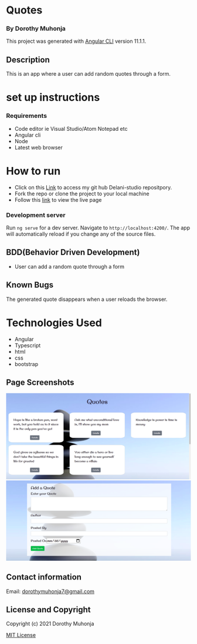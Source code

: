 # Quotes
### By Dorothy Muhonja

This project was generated with [Angular CLI](https://github.com/angular/angular-cli) version 11.1.1.

## Description
This is an app where a user can add random quotes through a form.

# set up instructions
### Requirements
* Code editor ie Visual Studio/Atom Notepad etc
* Angular cli
* Node 
* Latest web browser

# How to run
* Click on this [Link](https://github.com/dorothymuhonja/Quotes-Project.git) to access my git hub Delani-studio repositpory.
* Fork the repo or clone the project to your local machine
* Follow this [link](https://quotes-app-angular.herokuapp.com/) to view the live page


### Development server

Run `ng serve` for a dev server. Navigate to `http://localhost:4200/`. The app will automatically reload if you change any of the source files.

## BDD(Behavior Driven Development)
* User can add a random quote through a form

## Known Bugs
The generated quote disappears when a user reloads the browser.

# Technologies Used
* Angular
* Typescript
* html
* css
* bootstrap

## Page Screenshots
![quotes](src/assets/images/quotes.png)
 ![form](src/assets/images/form.png)

## Contact information
Email: dorothymuhonja7@gmail.com

## License and Copyright
Copyright (c) 2021 Dorothy Muhonja

[MIT License](LICENSE)

